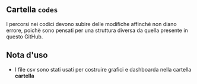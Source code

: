 ## Cartella `codes`

I percorsi nei codici devono subire delle modifiche affinchè non diano errore, poichè sono pensati per una struttura diversa da quella presente in questo GitHub.

## Nota d'uso
- I file csv sono stati usati per costruire grafici e dashboarda nella cartella **cartella**

